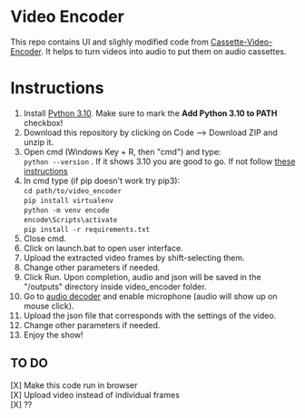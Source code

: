 # Video Encoder
This repo contains UI and slighly modified code from [Cassette-Video-Encoder](https://github.com/NuclearLighthouseStudios/Cassette-Video-Encoder). It helps to turn videos into audio to put them on audio cassettes.

# Instructions
1. Install [Python 3.10](https://www.python.org/downloads/release/python-3100/). Make sure to mark the **Add Python 3.10 to PATH** checkbox!
1. Download this repository by clicking on Code --> Download ZIP and unzip it.
2. Open cmd (Windows Key + R, then "cmd") and type:  
 `python --version` . If it shows 3.10 you are good to go. If not follow [these instructions](https://youtu.be/Y2q_b4ugPWk?feature=shared)
3. In cmd type (if pip doesn't work try pip3):   
  `cd path/to/video_encoder`   
  `pip install virtualenv`  
  `python -m venv encode`  
  `encode\Scripts\activate`  
  `pip install -r requirements.txt`
4. Close cmd.
5. Click on launch.bat to open user interface.
6. Upload the extracted video frames by shift-selecting them. 
7. Change other parameters if needed.
8. Click Run. Upon completion, audio and json will be saved in the "/outputs" directory inside video_encoder folder.
9. Go to [audio decoder](https://tubular-meerkat-39b8cf.netlify.app/) and enable microphone (audio will show up on mouse click).
10. Upload the json file that corresponds with the settings of the video. 
11. Change other parameters if needed.
9. Enjoy the show!

## TO DO

[X] Make this code run in browser   
[X] Upload video instead of individual frames     
[X] ??  
